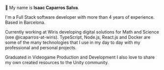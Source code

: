 👋 My name is **Isaac Caparros Salva**. 

I'm a Full Stack software developer with more than 4 years of experience. Based in Barcelona.

Currently working at Wiris developing digital solutions for Math and Science (see @icaparros-at-wiris). TypeScript, Node.js, React.js and Docker are some of the many technologies that I use in my day to day with my professional and personal projects.

Graduated in Videogame Production and Development I also love to share my own created resources to the Unity community. 
